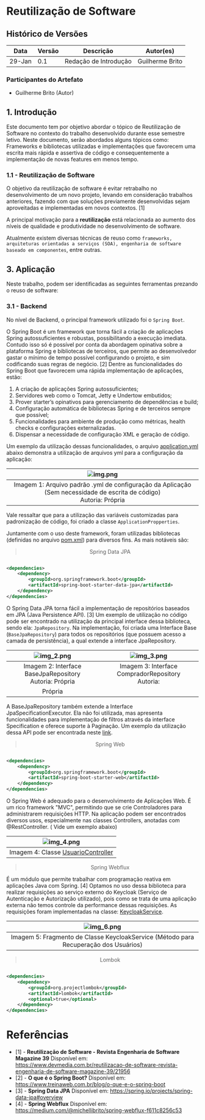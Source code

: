 # Reutilização de Software

## Histórico de Versões

| Data   | Versão | Descrição             | Autor(es)       |
|--------|--------|-----------------------|-----------------|
| 29-Jan | 0.1    | Redação de Introdução | Guilherme Brito |

### Participantes do Artefato

- Guilherme Brito (Autor)

## 1. Introdução

Este documento tem por objetivo abordar o tópico de Reutilização de Software no contexto do trabalho desenvolvido
durante esse semestre letivo. Neste documento, serão abordados alguns tópicos como: Frameworks e bibliotecas utilizadas
e implementações que favorecem uma escrita mais rápida e assertiva de código e consequentemente a implementação de novas
features em menos tempo.

### 1.1 - Reutilização de Software

O objetivo da reutilização de software é evitar retrabalho no desenvolvimento de um novo projeto, levando em
consideração trabalhos anteriores, fazendo com que soluções previamente desenvolvidas sejam aproveitadas e implementadas
em novos contextos. [1]

A principal motivação para a **reutilização** está relacionada ao aumento dos níveis de qualidade e produtividade no
desenvolvimento de software.

Atualmente existem diversas técnicas de reuso
como ``frameworks, arquiteturas orientadas a serviços (SOA), engenharia de software baseado em componentes``, entre
outras.

## 3. Aplicação

Neste trabalho, podem ser identificadas as seguintes ferramentas prezando o reuso de software:

### 3.1 - Backend

No nível de Backend, o principal framework utilizado foi o ``Spring Boot``.

O Spring Boot é um framework que torna fácil a criação de aplicações Spring autossuficientes e robustas,
possibilitando a execução imediata. Contudo isso só é possível por conta da abordagem opinativa sobre a plataforma
Spring e bibliotecas de terceiros, que permite ao desenvolvedor gastar o mínimo de tempo possível configurando o
projeto, e sim codificando suas regras de negócio. [2]
Dentre as funcionalidades do Spring Boot que favorecem uma rápida implementação de aplicações, estão:

1. A criação de aplicações Spring autossuficientes;
2. Servidores web como o Tomcat, Jetty e Undertow embutidos;
3. Prover starter’s opinativos para gerenciamento de dependências e build;
4. Configuração automática de bibliotecas Spring e de terceiros sempre que possível;
5. Funcionalidades para ambiente de produção como métricas, health checks e configurações externalizadas.
6. Dispensar a necessidade de configuração XML e geração de código.

Um exemplo da utilização dessas funcionalidades, o
arquivo [application.yml](https://github.com/UnBArqDsw2022-2/2022.2_G2-e_Rifas_Backend/blob/main/src/main/resources/application.yml)
abaixo demonstra a utilização de arquivos yml
para a configuração da aplicação:

|                                                   ![img.png](img.png)                                                    |
|:------------------------------------------------------------------------------------------------------------------------:|
| Imagem 1: Arquivo padrão .yml de configuração da Aplicação (Sem necessidade de escrita de código) <br/> Autoria: Própria |

Vale ressaltar que para a utilização das variáveis customizadas para padronização de código, foi criado a
classe ``ApplicationPropperties``.

Juntamente com o uso deste framework, foram utilizadas bibliotecas (definidas no
arquivo [pom.xml](https://github.com/UnBArqDsw2022-2/2022.2_G2-e_Rifas_Backend/blob/main/pom.xml)) para diversos fins.
As mais notáveis são:

> <center>Spring Data JPA</center>

~~~xml

<dependencies>
    <dependency>
        <groupId>org.springframework.boot</groupId>
        <artifactId>spring-boot-starter-data-jpa</artifactId>
    </dependency>
</dependencies>
~~~

O Spring Data JPA torna fácil a implementação de repositórios baseados em JPA (Java Persistence API). [3]
Um exemplo de utilização no código pode ser encontrado na utilização da principal interface dessa
biblioteca, sendo ela: ``JpaRepository``.
Na implementação, foi criada uma Interface Base (``BaseJpaRepository``) para todos os repositórios (que possuem acesso a
camada de persistência), a qual extende a
interface JpaRepository.

|![img_2.png](img_2.png)|![img_3.png](img_3.png)|
|:--:|:--:|
|Imagem 2: Interface BaseJpaRepository <br> Autoria: Própria |Imagem 3: Interface CompradorRepository <br> Autoria:
Própria |

A BaseJpaRepository também extende a Interface JpaSpecificationExecutor. Ela não foi utilizada, mas apresenta
funcionalidades para implementação de filtros através da interface Specification e oferece suporte à Paginação. Um
exemplo da utilização dessa API pode ser encontrada
neste [link](https://imasters.com.br/back-end/specifications-com-spring-data).

> <center>Spring Web</center>

~~~xml

<dependencies>
    <dependency>
        <groupId>org.springframework.boot</groupId>
        <artifactId>spring-boot-starter-web</artifactId>
    </dependency>
</dependencies>
~~~

O Spring Web é adequado para o desenvolvimento de Aplicações Web. É um rico framework "MVC", permitindo que se crie
Controladores para administrarem requisições HTTP.
Na aplicação podem ser encontrados diversos usos, especialmente nas classes Controllers, anotadas com @RestController. (
Vide um exemplo abaixo)

| ![img_4.png](img_4.png)                                                                                                                                                                  |
|------------------------------------------------------------------------------------------------------------------------------------------------------------------------------------------|
| Imagem 4: Classe [UsuarioController](https://github.com/UnBArqDsw2022-2/2022.2_G2-e_Rifas_Backend/blob/main/src/main/java/com/erifas/backend/resource/controller/UsuarioController.java) |

> <center>Spring Webflux</center>

É um módulo que permite trabalhar com programação reativa em aplicações Java com Spring. [4]
Optamos no uso dessa biblioteca para realizar requisições ao serviço externo do Keycloak (Serviço de Autenticação e
Autorização utilizado), pois como se trata de uma aplicação
externa não temos controle da performance dessas requisições. As requisições foram implementadas na classe:
[KeycloakService](https://github.com/UnBArqDsw2022-2/2022.2_G2-e_Rifas_Backend/blob/main/src/main/java/com/erifas/backend/external/keycloak/service/KeycloakService.java).

|                               ![img_6.png](img_6.png)                                |
|:------------------------------------------------------------------------------------:|
| Imagem 5: Fragmento de Classe KeycloakService (Método para Recuperação dos Usuários) |

> <center>Lombok</center>

~~~xml

<dependencies>
    <dependency>
        <groupId>org.projectlombok</groupId>
        <artifactId>lombok</artifactId>
        <optional>true</optional>
    </dependency>
</dependencies>
~~~



# Referências

- [1] - **Reutilização de Software - Revista Engenharia de Software Magazine 39** Disponível
  em: https://www.devmedia.com.br/reutilizacao-de-software-revista-engenharia-de-software-magazine-39/21956
- [2] - **O que é o Spring Boot?** Disponível em: https://www.treinaweb.com.br/blog/o-que-e-o-spring-boot
- [3] - **Spring Data JPA** Disponível em: https://spring.io/projects/spring-data-jpa#overview
- [4] - **Spring Webflux** Disponível em: https://medium.com/@michellibrito/spring-webflux-f611c8256c53